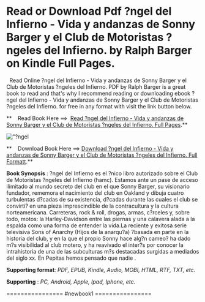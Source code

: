  **Read or Download Pdf ?ngel del Infierno - Vida y andanzas de Sonny Barger y el Club de Motoristas ?ngeles del Infierno. by Ralph Barger on Kindle Full Pages.**
=================================================================================================================================================================

  Read Online ?ngel del Infierno - Vida y andanzas de Sonny Barger y el Club de Motoristas ?ngeles del Infierno. PDF by Ralph Barger is a great book to read and that's why I recommend reading or downloading ebook ?ngel del Infierno - Vida y andanzas de Sonny Barger y el Club de Motoristas ?ngeles del Infierno. for free in any format with visit the link button below.

**    Read Book Here ==>  [Read ?ngel del Infierno - Vida y andanzas de Sonny Barger y el Club de Motoristas ?ngeles del Infierno. Full Pages](https://newbookintheword.blogspot.com/id/8415862334).**

![\"?ngel](\"https://i.gr-assets.com/images/S/compressed.photo.goodreads.com/books/1435281248l/25797128.jpg\")

**    Download Book Here ==> [Download ?ngel del Infierno - Vida y andanzas de Sonny Barger y el Club de Motoristas ?ngeles del Infierno. Full Formatt](https://newbookintheword.blogspot.com/id/8415862334).**

**Book Synopsis** : ?ngel del Infierno es el ?nico libro autorizado sobre el Club de Motoristas ?ngeles del Infierno (hamc). Estamos ante un pase de acceso ilimitado al mundo secreto del club en el que Sonny Barger, su visionario fundador, rememora el nacimiento del club en Oakland y dibuja cuatro turbulentas d?cadas de su existencia, d?cadas durante las cuales el club se convirti? en una pieza imprescindible de la contracultura y la cultura norteamericana. Carreteras, rock & roll, drogas, armas, c?rceles y, sobre todo, motos: la Harley-Davidson entre las piernas y una calavera alada a la espalda como una forma de entender la vida.La reciente y exitosa serie televisiva Sons of Anarchy (Hijos de la anarqu?a) ?basada en parte en la historia del club, y en la que el propio Sonny hace alg?n cameo? ha dado m?s visibilidad al club motero, y ha reavivado el inter?s por conocer la intrahistoria de una de las subculturas m?s destacadas surgidas a mediados del siglo xx. En Pepitas hemos pensado que nadie .

**Supporting format**: _PDF, EPUB, Kindle, Audio, MOBI, HTML, RTF, TXT, etc._

**Supporting** : _PC, Android, Apple, Ipad, Iphone, etc._

================ #newbook1 ================